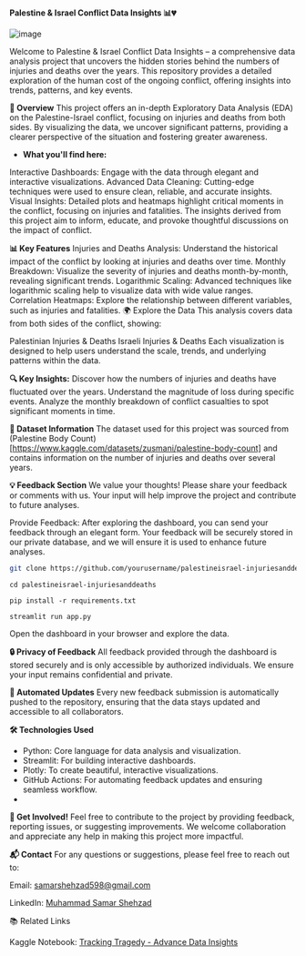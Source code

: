 **Palestine & Israel Conflict Data Insights 📊💔**

![image](https://github.com/user-attachments/assets/d58a9ee0-cfb2-4ca7-8eaf-27260271dde1)


Welcome to Palestine & Israel Conflict Data Insights – a comprehensive data analysis project that uncovers the hidden stories behind the numbers of injuries and deaths over the years. This repository provides a detailed exploration of the human cost of the ongoing conflict, offering insights into trends, patterns, and key events.

**🚀 Overview**
This project offers an in-depth Exploratory Data Analysis (EDA) on the Palestine-Israel conflict, focusing on injuries and deaths from both sides. By visualizing the data, we uncover significant patterns, providing a clearer perspective of the situation and fostering greater awareness.

- **What you'll find here:**

Interactive Dashboards: Engage with the data through elegant and interactive visualizations.
Advanced Data Cleaning: Cutting-edge techniques were used to ensure clean, reliable, and accurate insights.
Visual Insights: Detailed plots and heatmaps highlight critical moments in the conflict, focusing on injuries and fatalities.
The insights derived from this project aim to inform, educate, and provoke thoughtful discussions on the impact of conflict.

**📊 Key Features**
Injuries and Deaths Analysis: Understand the historical impact of the conflict by looking at injuries and deaths over time.
Monthly Breakdown: Visualize the severity of injuries and deaths month-by-month, revealing significant trends.
Logarithmic Scaling: Advanced techniques like logarithmic scaling help to visualize data with wide value ranges.
Correlation Heatmaps: Explore the relationship between different variables, such as injuries and fatalities.
🌍 Explore the Data
This analysis covers data from both sides of the conflict, showing:

Palestinian Injuries & Deaths
Israeli Injuries & Deaths
Each visualization is designed to help users understand the scale, trends, and underlying patterns within the data.

**🔍 Key Insights:**
Discover how the numbers of injuries and deaths have fluctuated over the years.
Understand the magnitude of loss during specific events.
Analyze the monthly breakdown of conflict casualties to spot significant moments in time.

**📑 Dataset Information**
The dataset used for this project was sourced from (Palestine Body Count)[https://www.kaggle.com/datasets/zusmani/palestine-body-count] and contains information on the number of injuries and deaths over several years.

**💡 Feedback Section**
We value your thoughts! Please share your feedback or comments with us. Your input will help improve the project and contribute to future analyses.

Provide Feedback: After exploring the dashboard, you can send your feedback through an elegant form. Your feedback will be securely stored in our private database, and we will ensure it is used to enhance future analyses.


```bash
git clone https://github.com/yourusername/palestineisrael-injuriesanddeaths.git
```
```
cd palestineisrael-injuriesanddeaths
```
```
pip install -r requirements.txt
```
```
streamlit run app.py
```

Open the dashboard in your browser and explore the data.

**🔒 Privacy of Feedback**
All feedback provided through the dashboard is stored securely and is only accessible by authorized individuals. We ensure your input remains confidential and private.

**🤖 Automated Updates**
Every new feedback submission is automatically pushed to the repository, ensuring that the data stays updated and accessible to all collaborators.

**🛠️ Technologies Used**
  - Python: Core language for data analysis and visualization.
  - Streamlit: For building interactive dashboards.
  - Plotly: To create beautiful, interactive visualizations.
  - GitHub Actions: For automating feedback updates and ensuring seamless workflow.
  - 
**📢 Get Involved!**
Feel free to contribute to the project by providing feedback, reporting issues, or suggesting improvements. We welcome collaboration and appreciate any help in making this project more impactful.

**📬 Contact**
For any questions or suggestions, please feel free to reach out to:

Email: [samarshehzad598@gmail.com](mailto:samarshehzad598@gmail.com)  

LinkedIn: [Muhammad Samar Shehzad](https://www.linkedin.com/in/muhammadsamarshehzad/)  

📚 Related Links  

Kaggle Notebook: [Tracking Tragedy - Advance Data Insights](https://www.kaggle.com/code/muhammadsamarshehzad/tracking-tragedy-advance-data-insights-conflict)

